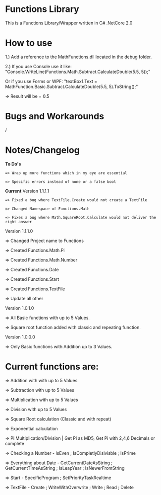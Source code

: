 # Functions Library
This is a Functions Library/Wrapper written in C# .NetCore 2.0


# How to use
1.) Add a reference to the MathFunctions.dll located in the debug folder.

2.) If you use Console use it like: "Console.WriteLine(Functions.Math.Subtract.CalculateDouble(5.5, 5));"

 Or if you use Forms or WPF: "textBox1.Text = MathFunction.Basic.Subtract.CalculateDouble(5.5, 5).ToString();"

=> Result will be = 0.5

# Bugs and Workarounds

/

# Notes/Changelog

**To Do's**

	=> Wrap up more functions which in my eye are essential
	
	=> Specific errors instead of none or a false bool


**Current** Version 1.1.1.1
	
	=> Fixed a bug where TextFile.Create would not create a TextFile
	
	=> Changed Namespace of Functions.Math
	
	=> Fixes a bug where Math.SquareRoot.Calculate would not deliver the right answer


Version 1.1.1.0

=> Changed Project name to Functions

=> Created Functions.Math.Pi

=> Created Functions.Math.Number
	
=> Created Functions.Date
	
=> Created Functions.Start
	
=> Created Functions.TextFile
	
=> Update all other


Version 1.0.1.0 

=> All Basic functions with up to 5 Values.

=> Square root function added with classic and repeating function.

	
Version 1.0.0.0 

=> Only Basic functions with Addition up to 3 Values.

# Current functions are:

=> Addition with with up to 5 Values

=> Subtraction with up to 5 Values

=> Multiplication with up to 5 Values

=> Division with up to 5 Values

=> Square Root calculation (Classic and with repeat)

=> Exponential calculation

=> Pi Multiplication/Division | Get Pi as MD5, Get Pi with 2,4,6 Decimals or complete

=> Checking a Number - IsEven ; IsCompletlyDisivisble ; IsPrime

=> Everything about Date - GetCurrentDateAsString ; GetCurrentTimeAsString ; IsLeapYear ; IsNewerFromString

=> Start - SpecificProgram ; SetPriorityTaskRealtime

=> TextFile - Create ; WriteWithOverwrite ; Write ; Read ; Delete
